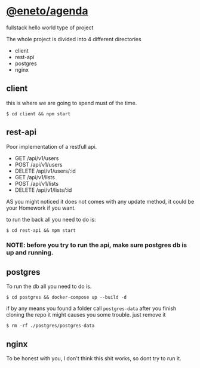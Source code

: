 # [@eneto/agenda](https://medium.com/@enetoOlveda)
fullstack hello world type of project

The whole project is divided into 4 different directories
* client
* rest-api
* postgres
* nginx

## client
this is where we are going to spend must of the time.
```shell
$ cd client && npm start
```
## rest-api
Poor implementation of a restfull api.

* GET    /api/v1/users
* POST   /api/v1/users
* DELETE /api/v1/users/:id
* GET    /api/v1/lists
* POST   /api/v1/lists
* DELETE /api/v1/lists/:id

AS you might noticed it does not comes with any update method, it could be your Homework if you want.

to run the back all you need to do is:
```shell
$ cd rest-api && npm start
```
### NOTE: before you try to run the api, make sure postgres db is up and running.

## postgres

To run the db all you need to do is.
```shell
$ cd postgres && docker-compose up --build -d
```
if by any means you found a folder call `postgres-data` after you finish cloning the repo it might causes you some trouble. just remove it
```shell
$ rm -rf ./postgres/postgres-data
```

## nginx
To be honest with you, I don't think this shit works, so dont try to run it.
